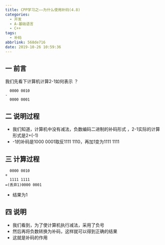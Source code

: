 ```yaml
---
title: CPP学习之——为什么使用补码(4.8)
categories:
  - 开发
  - A-基础语言
  - C++
tags:
  - 补码
abbrlink: 568de716
date: 2019-10-26 10:59:36
---
```

## 一 前言

我们先看下计算机计算2-1如何表示 ？  

```
  0000 0010 
-  
  0000 0001
```

<!--more-->

## 二 说明过程

* 我们知道，计算机中没有减法，负数编码二进制的补码形式 ，2-1实际的计算形式是2+(-1)
* -1的补码是1000 0001取反1111 1110，再加1变为1111 1111



## 三 计算过程



```
  0000 0010 
+  
  1111 1111
=(丢弃1)0000 0001        
```

* 结果为1

## 四 说明

* 我们看到，为了使计算机执行减法，采用了负号
* 然后再将负数转换为补码，这样就可以得到正确的结果
* 这就是补码的作用